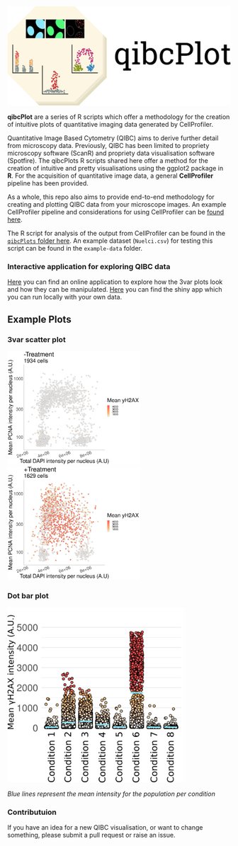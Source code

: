 <p align="center">
  <img src="img/qibc.png">
</p>

**qibcPlot** are a series of R scripts which offer a methodology for the creation of intuitive plots of quantitative imaging data generated by CellProfiler.

Quantitative Image Based Cytometry (QIBC) aims to derive further detail from microscopy data. Previously, QIBC has been limited to propriety microscopy software (ScanR) and propriety data visualisation software (Spotfire). The qibcPlots R scripts shared here offer a method for the creation of intuitive and pretty visualisations using the ggplot2 package in **R**. For the acquisition of quantitative image data, a general **CellProfiler** pipeline has been provided.

As a whole, this repo also aims to provide end-to-end methodology for creating and plotting QIBC data from your microscope images. An example CellProfiler pipeline and considerations for using CellProfiler can be [found here](/cellprofiler-pipeline).

The R script for analysis of the output from CellProfiler can be found in the [`qibcPlots` folder here](qibcPlots). An example dataset (`Nuelci.csv`) for testing this script can be found in the `example-data` folder.

### Interactive application for exploring QIBC data
[Here](https://callum-jpg.shinyapps.io/qibcplot-web/) you can find an online application to explore how the 3var plots look and how they can be manipulated. [Here](https://github.com/callum-jpg/qibcPlot-shiny) you can find the shiny app which you can run locally with your own data.

## Example Plots
### 3var scatter plot
<p align="left">
  <img src="img/3var-nt-example.png", width ="300px"/>
  <img src="img/3var-treated-example.png", width ="300px"/>
</p>


### Dot bar plot
<p align="left">
  <img src="img/dot-bar-plot-example.png", width ="400px">
</p>

*Blue lines represent the mean intensity for the population per condition*


### Contributuion
If you have an idea for a new QIBC visualisation, or want to change something, please submit a pull request or raise an issue.
